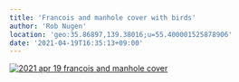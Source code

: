 ```yaml
---
title: 'Francois and manhole cover with birds'
author: 'Rob Nugen'
location: 'geo:35.86897,139.38016;u=55.400001525878906'
date: '2021-04-19T16:35:13+09:00'
---
```


[![2021 apr 19 francois and manhole cover](//b.robnugen.com/quests/walk-to-niigata/2021/en_route/day-04/thumbs/2021_apr_19_francois_and_manhole_cover.jpeg)](//b.robnugen.com/quests/walk-to-niigata/2021/en_route/day-04/2021_apr_19_francois_and_manhole_cover.jpeg)          
